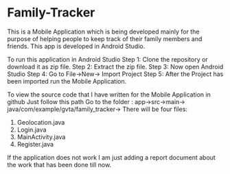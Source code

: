 # Family-Tracker
This is a Mobile Application which is being developed mainly for the purpose of helping people to keep track of their family members and friends.
This app is developed in Android Studio.

To run this application in Android Studio 
Step 1: Clone the repository or download it as zip file.
Step 2: Extract the zip file.
Step 3: Now open Android Studio
Step 4: Go to File->New-> Import Project
Step 5: After the Project has been imported run the Mobile Application.

To view the source code that I have written for the Mobile Application in github
Just follow this path
Go to the folder : app->src->main-> java/com/example/gvta/family_tracker->
There will be four files:
1. Geolocation.java
2. Login.java
3. MainActivity.java
4. Register.java

If the application does not work I am just adding a report document about the work that has been done till now.

 
